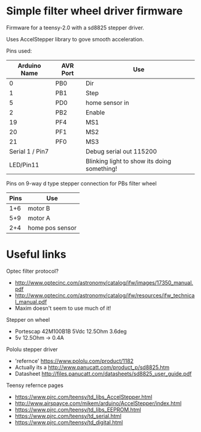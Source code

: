 # Simple filter wheel driver firmware

Firmware for a teensy-2.0 with a sd8825 stepper driver.

Uses AccelStepper library to gove smooth acceleration.

Pins used:

|Arduino Name|AVR Port | Use|
|-------|---|---|
|0| PB0 | Dir|
|1| PB1 | Step|
|5| PD0 |home sensor in|
|2| PB2 |Enable|
|19| PF4 |MS1|
|20| PF1 |MS2|
|21| PF0 |MS3|
| Serial 1 / Pin7 | | Debug serial out 115200 |
| LED/Pin11 | | Blinking light to show its doing something! |

Pins on 9-way d type stepper connection for PBs filter wheel

| Pins | Use |
| -- | -- |
|1+6 |motor B|
|5+9 |motor A|
|2+4 |home pos sensor|

# Useful links

Optec filter protocol? 
 - http://www.optecinc.com/astronomy/catalog/ifw/images/17350_manual.pdf
 - http://www.optecinc.com/astronomy/catalog/ifw/resources/ifw_technical_manual.pdf
 - Maxim doesn't seem to use much of it!

Stepper on wheel
 - Portescap 42M100B1B 5Vdc 12.5Ohm 3.6deg
 - 5v 12.5Ohm -> 0.4A

Pololu stepper driver
 - 'refernce' https://www.pololu.com/product/1182
 - Actually its a http://www.panucatt.com/product_p/sd8825.htm
 - Datasheet http://files.panucatt.com/datasheets/sd8825_user_guide.pdf

Teensy refernce pages
 - https://www.pjrc.com/teensy/td_libs_AccelStepper.html
 - http://www.airspayce.com/mikem/arduino/AccelStepper/index.html
 - https://www.pjrc.com/teensy/td_libs_EEPROM.html
 - https://www.pjrc.com/teensy/td_serial.html
 - https://www.pjrc.com/teensy/td_digital.html
